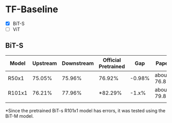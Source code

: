 # TF-Baseline

- [x] BiT-S
- [ ] ViT

## BiT-S
| Model  | Upstream | Downstream | Official Pretrained |  Gap  | Paper       |
|--------|----------|------------|---------------------|-------|-------------|
| R50x1  | 75.05%   | 75.96%     | 76.92%              |-0.98% | about 76.8% |
| R101x1 | 76.21%   | 77.96%     | *82.29%             |-1.x%  | about 79.8% |
|        |          |            |                     |       |             |


*Since the pretrained BiT-s R101x1 model has errors, it was tested using the BiT-M model.